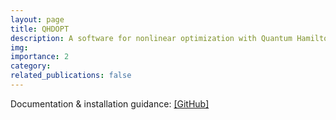 ```yaml
---
layout: page
title: QHDOPT
description: A software for nonlinear optimization with Quantum Hamiltonian Decent (QHD)
img:
importance: 2
category:
related_publications: false
---
```


Documentation & installation guidance: [[GitHub]](https://github.com/jiaqileng/QHDOPT)